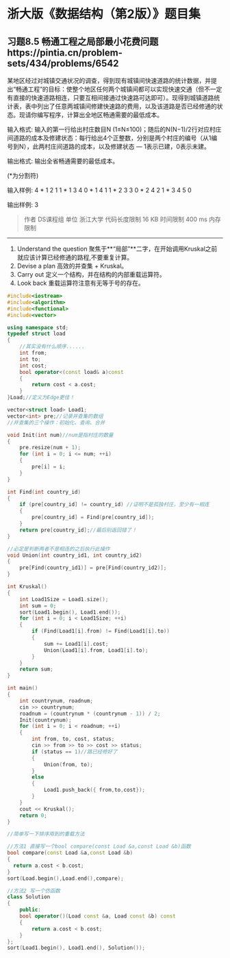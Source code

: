 # 浙大版《数据结构（第2版）》题目集
## 习题8.5 畅通工程之局部最小花费问题https://pintia.cn/problem-sets/434/problems/6542
某地区经过对城镇交通状况的调查，得到现有城镇间快速道路的统计数据，并提出“畅通工程”的目标：使整个地区任何两个城镇间都可以实现快速交通（但不一定有直接的快速道路相连，只要互相间接通过快速路可达即可）。现得到城镇道路统计表，表中列出了任意两城镇间修建快速路的费用，以及该道路是否已经修通的状态。现请你编写程序，计算出全地区畅通需要的最低成本。

输入格式: 输入的第一行给出村庄数目N (1≤N≤100)；随后的N(N−1)/2行对应村庄间道路的成本及修建状态：每行给出4个正整数，分别是两个村庄的编号（从1编号到N），此两村庄间道路的成本，以及修建状态 — 1表示已建，0表示未建。

输出格式: 输出全省畅通需要的最低成本。

(*为分割符)

输入样例: 4 * 1 2 1 1 * 1 3 4 0 * 1 4 1 1 * 2 3 3 0 * 2 4 2 1 * 3 4 5 0

输出样例: 3

> 作者 DS课程组 单位 浙江大学 代码长度限制 16 KB 时间限制 400 ms 内存限制

---

1. Understand the question 聚焦于**“局部”**二字，在开始调用Kruskal之前就应该计算已经修通的路程,不要重复计算。
2. Devise a plan 高效的并查集 + Kruskal。
3. Carry out 定义一个结构，并在结构的内部重载运算符。
4. Look back 重载运算符注意有无等于号的存在。

```C++
#include<iostream>
#include<algorithm>
#include<functional>
#include<vector>

using namespace std;
typedef struct load
{
	//其实没有什么顺序......
	int from;
	int to;
	int cost;
	bool operator<(const load& a)const
	{
		return cost < a.cost;
	}
}Load;//定义为Edge更佳！

vector<struct load> Load1;
vector<int> pre;//记录并查集的数组
//并查集的三个操作：初始化、查询、合并

void Init(int num)//num是指村庄的数量
{
	pre.resize(num + 1);
	for (int i = 0; i <= num; ++i)
	{
		pre[i] = i;
	}
}

int Find(int country_id)
{
	if (pre[country_id] != country_id) //证明不是孤独村庄，至少有一相连
	{
		pre[country_id] = Find(pre[country_id]);
	}
	return pre[country_id];//最后别返回错了！
}

//必定是判断两者不是相连的之后执行此操作
void Union(int country_id1, int country_id2)
{
	pre[Find(country_id1)] = pre[Find(country_id2)];
}

int Kruskal()
{
	int Load1Size = Load1.size(); 
	int sum = 0;
	sort(Load1.begin(), Load1.end());
	for (int i = 0; i < Load1Size; ++i)
	{
		if (Find(Load1[i].from) != Find(Load1[i].to))
		{
			sum += Load1[i].cost;
			Union(Load1[i].from, Load1[i].to);
		}
	}
	return sum;
}

int main()
{
	int countrynum, roadnum;
	cin >> countrynum;
	roadnum = (countrynum * (countrynum - 1)) / 2;
	Init(countrynum);
	for (int i = 0; i < roadnum; ++i)
	{
		int from, to, cost, status;
		cin >> from >> to >> cost >> status;
		if (status == 1)//路已经修好了
		{
			Union(from, to);
		}
		else
		{
			Load1.push_back({ from,to,cost});
		}
	}
	cout << Kruskal();
    return 0;
}
```

```cpp
//简单写一下排序用到的重载方法

//方法1 直接写一个bool compare(const Load &a,const Load &b)函数
bool compare(const Load &a,const Load &b)
{
  return a.cost < b.cost;
}
sort(Load.begin(),Load.end(),compare);

//方法2 写一个仿函数
class Solution
{
    public:
    bool operator()(Load const &a, Load const &b) const
    {
        return a.cost < b.cost;
    }
};
sort(Load1.begin(), Load1.end(), Solution());
```
